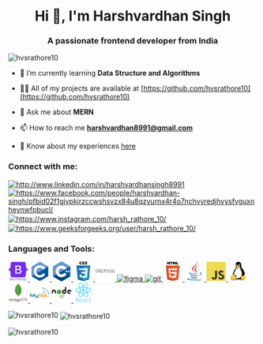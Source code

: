 <h1 align="center">Hi 👋, I'm Harshvardhan Singh</h1>
<h3 align="center">A passionate frontend developer from India</h3>

<p align="left"> <img src="https://komarev.com/ghpvc/?username=hvsrathore10&label=Profile%20views&color=0e75b6&style=flat" alt="hvsrathore10" /> </p>

- 🌱 I’m currently learning **Data Structure and Algorithms**

- 👨‍💻 All of my projects are available at [https://github.com/hvsrathore10](https://github.com/hvsrathore10)

- 💬 Ask me about **MERN**

- 📫 How to reach me **harshvardhan8991@gmail.com**

- 📄 Know about my experiences [here](https://hvsrathore10.github.io/)


<h3 align="left">Connect with me:</h3>
<p align="left">
<a href="https://linkedin.com/in/http://www.linkedin.com/in/harshvardhansingh8991" target="blank"><img align="center" src="https://raw.githubusercontent.com/rahuldkjain/github-profile-readme-generator/master/src/images/icons/Social/linked-in-alt.svg" alt="http://www.linkedin.com/in/harshvardhansingh8991" height="30" width="40" /></a>
<a href="https://fb.com/https://www.facebook.com/people/harshvardhan-singh/pfbid02f1gjypkjrzccwshsvzx84u8qzyurnx4r4o7nchvyredjhvysfvguxnheynwfpbucl/" target="blank"><img align="center" src="https://raw.githubusercontent.com/rahuldkjain/github-profile-readme-generator/master/src/images/icons/Social/facebook.svg" alt="https://www.facebook.com/people/harshvardhan-singh/pfbid02f1gjypkjrzccwshsvzx84u8qzyurnx4r4o7nchvyredjhvysfvguxnheynwfpbucl/" height="30" width="40" /></a>
<a href="https://instagram.com/https://www.instagram.com/harsh_rathore_10/" target="blank"><img align="center" src="https://raw.githubusercontent.com/rahuldkjain/github-profile-readme-generator/master/src/images/icons/Social/instagram.svg" alt="https://www.instagram.com/harsh_rathore_10/" height="30" width="40" /></a>
<a href="https://auth.geeksforgeeks.org/user/https://www.geeksforgeeks.org/user/harsh_rathore_10/" target="blank"><img align="center" src="https://raw.githubusercontent.com/rahuldkjain/github-profile-readme-generator/master/src/images/icons/Social/geeks-for-geeks.svg" alt="https://www.geeksforgeeks.org/user/harsh_rathore_10/" height="30" width="40" /></a>
</p>

<h3 align="left">Languages and Tools:</h3>
<p align="left"> <a href="https://getbootstrap.com" target="_blank" rel="noreferrer"> <img src="https://raw.githubusercontent.com/devicons/devicon/master/icons/bootstrap/bootstrap-plain-wordmark.svg" alt="bootstrap" width="40" height="40"/> </a> <a href="https://www.cprogramming.com/" target="_blank" rel="noreferrer"> <img src="https://raw.githubusercontent.com/devicons/devicon/master/icons/c/c-original.svg" alt="c" width="40" height="40"/> </a> <a href="https://www.w3schools.com/cpp/" target="_blank" rel="noreferrer"> <img src="https://raw.githubusercontent.com/devicons/devicon/master/icons/cplusplus/cplusplus-original.svg" alt="cplusplus" width="40" height="40"/> </a> <a href="https://www.w3schools.com/css/" target="_blank" rel="noreferrer"> <img src="https://raw.githubusercontent.com/devicons/devicon/master/icons/css3/css3-original-wordmark.svg" alt="css3" width="40" height="40"/> </a> <a href="https://expressjs.com" target="_blank" rel="noreferrer"> <img src="https://raw.githubusercontent.com/devicons/devicon/master/icons/express/express-original-wordmark.svg" alt="express" width="40" height="40"/> </a> <a href="https://www.figma.com/" target="_blank" rel="noreferrer"> <img src="https://www.vectorlogo.zone/logos/figma/figma-icon.svg" alt="figma" width="40" height="40"/> </a> <a href="https://git-scm.com/" target="_blank" rel="noreferrer"> <img src="https://www.vectorlogo.zone/logos/git-scm/git-scm-icon.svg" alt="git" width="40" height="40"/> </a> <a href="https://www.w3.org/html/" target="_blank" rel="noreferrer"> <img src="https://raw.githubusercontent.com/devicons/devicon/master/icons/html5/html5-original-wordmark.svg" alt="html5" width="40" height="40"/> </a> <a href="https://www.java.com" target="_blank" rel="noreferrer"> <img src="https://raw.githubusercontent.com/devicons/devicon/master/icons/java/java-original.svg" alt="java" width="40" height="40"/> </a> <a href="https://developer.mozilla.org/en-US/docs/Web/JavaScript" target="_blank" rel="noreferrer"> <img src="https://raw.githubusercontent.com/devicons/devicon/master/icons/javascript/javascript-original.svg" alt="javascript" width="40" height="40"/> </a> <a href="https://www.linux.org/" target="_blank" rel="noreferrer"> <img src="https://raw.githubusercontent.com/devicons/devicon/master/icons/linux/linux-original.svg" alt="linux" width="40" height="40"/> </a> <a href="https://www.mongodb.com/" target="_blank" rel="noreferrer"> <img src="https://raw.githubusercontent.com/devicons/devicon/master/icons/mongodb/mongodb-original-wordmark.svg" alt="mongodb" width="40" height="40"/> </a> <a href="https://www.mysql.com/" target="_blank" rel="noreferrer"> <img src="https://raw.githubusercontent.com/devicons/devicon/master/icons/mysql/mysql-original-wordmark.svg" alt="mysql" width="40" height="40"/> </a> <a href="https://nodejs.org" target="_blank" rel="noreferrer"> <img src="https://raw.githubusercontent.com/devicons/devicon/master/icons/nodejs/nodejs-original-wordmark.svg" alt="nodejs" width="40" height="40"/> </a> <a href="https://reactjs.org/" target="_blank" rel="noreferrer"> <img src="https://raw.githubusercontent.com/devicons/devicon/master/icons/react/react-original-wordmark.svg" alt="react" width="40" height="40"/> </a> </p>

<p><img align="left" src="https://github-readme-stats.vercel.app/api/top-langs?username=hvsrathore10&show_icons=true&locale=en&layout=compact" alt="hvsrathore10" /></p>

<p>&nbsp;<img align="center" src="https://github-readme-stats.vercel.app/api?username=hvsrathore10&show_icons=true&locale=en" alt="hvsrathore10" /></p>

<p><img align="center" src="https://github-readme-streak-stats.herokuapp.com/?user=hvsrathore10&" alt="hvsrathore10" /></p>

